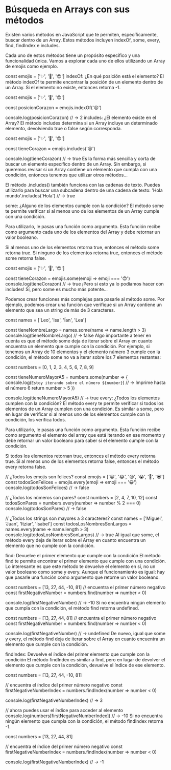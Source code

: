 # Búsqueda en Arrays con sus métodos

Existen varios métodos en JavaScript que te permiten, específicamente, buscar dentro de un Array. Estos métodos incluyen indexOf, some, every, find, findIndex e includes.

Cada uno de estos métodos tiene un propósito específico y una funcionalidad única. Vamos a explorar cada uno de ellos utilizando un Array de emojis como ejemplo.

const emojis = ['✨', '🥑', '😍']
indexOf: ¿En qué posición está el elemento?
El método indexOf te permite encontrar la posición de un elemento dentro de un Array. Si el elemento no existe, entonces retorna -1.

const emojis = ['✨', '🥑', '😍']

const posicionCorazon = emojis.indexOf('😍')

console.log(posicionCorazon) // -> 2
includes: ¿El elemento existe en el Array?
El método includes determina si un Array incluye un determinado elemento, devolviendo true o false según corresponda.

const emojis = ['✨', '🥑', '😍']

const tieneCorazon = emojis.includes('😍')

console.log(tieneCorazon) // -> true
Es la forma más sencilla y corta de buscar un elemento específico dentro de un Array. Sin embargo, si queremos revisar si un Array contiene un elemento que cumpla con una condición, entonces tenemos que utilizar otros métodos...

El método .includes() también funciona con las cadenas de texto. Puedes utilizarlo para buscar una subcadena dentro de una cadena de texto: 'Hola mundo'.includes('Hola') // -> true

some: ¿Alguno de los elementos cumple con la condición?
El método some te permite verificar si al menos uno de los elementos de un Array cumple con una condición.

Para utilizarlo, le pasas una función como argumento. Esta función recibe como argumento cada uno de los elementos del Array y debe retornar un valor booleano.

Si al menos uno de los elementos retorna true, entonces el método some retorna true. Si ninguno de los elementos retorna true, entonces el método some retorna false.

const emojis = ['✨', '🥑', '😍']

const tieneCorazon = emojis.some(emoji => emoji === '😍')
console.log(tieneCorazon) // -> true
¡Pero si esto ya lo podíamos hacer con includes! Sí, pero some es mucho más potente...

Podemos crear funciones más complejas para pasarle al método some. Por ejemplo, podemos crear una función que verifique si un Array contiene un elemento que sea un string de más de 3 caracteres.

const names = ['Leo', 'Isa', 'Ían', 'Lea']

const tieneNombreLargo = names.some(name => name.length > 3)
console.log(tieneNombreLargo) // -> false
Algo importante a tener en cuenta es que el método some deja de iterar sobre el Array en cuanto encuentra un elemento que cumple con la condición. Por ejemplo, si tenemos un Array de 10 elementos y el elemento número 3 cumple con la condición, el método some no va a iterar sobre los 7 elementos restantes:

const numbers = [0, 1, 2, 3, 4, 5, 6, 7, 8, 9]

const tieneNumeroMayorA5 = numbers.some(number => {
  console.log(`Estoy iterando sobre el número ${number}`) // -> Imprime hasta el número 6
  return number > 5
})

console.log(tieneNumeroMayorA5) // -> true
every: ¿Todos los elementos cumplen con la condición?
El método every te permite verificar si todos los elementos de un Array cumplen con una condición. Es similar a some, pero en lugar de verificar si al menos uno de los elementos cumple con la condición, los verifica todos.

Para utilizarlo, le pasas una función como argumento. Esta función recibe como argumento el elemento del array que está iterando en ese momento y debe retornar un valor booleano para saber si el elemento cumple con la condición.

Si todos los elementos retornan true, entonces el método every retorna true. Si al menos uno de los elementos retorna false, entonces el método every retorna false.

// ¿Todos los emojis son felices?
const emojis = ['😀', '😂', '😍', '😭', '🥺', '😎']
const todosSonFelices = emojis.every(emoji => emoji === '😀')
console.log(todosSonFelices) // -> false

// ¿Todos los números son pares?
const numbers = [2, 4, 7, 10, 12]
const todosSonPares = numbers.every(number => number % 2 === 0)
console.log(todosSonPares) // -> false

// ¿Todos los strings son mayores a 3 caracteres?
const names = ['Miguel', 'Juan', 'Itziar', 'Isabel']
const todosLosNombresSonLargos = names.every(name => name.length > 3)
console.log(todosLosNombresSonLargos) // -> true
Al igual que some, el método every deja de iterar sobre el Array en cuanto encuentra un elemento que no cumple con la condición.

find: Devuelve el primer elemento que cumple con la condición
El método find te permite encontrar el primer elemento que cumple con una condición. Lo interesante es que este método te devuelve el elemento en sí, no un valor booleano como some y every. Aunque el funcionamiento es igual: hay que pasarle una función como argumento que retorne un valor booleano.

const numbers = [13, 27, 44, -10, 81]
// encuentra el primer número negativo
const firstNegativeNumber = numbers.find(number => number < 0)

console.log(firstNegativeNumber) // -> -10
Si no encuentra ningún elemento que cumpla con la condición, el método find retorna undefined.

const numbers = [13, 27, 44, 81]
// encuentra el primer número negativo
const firstNegativeNumber = numbers.find(number => number < 0)

console.log(firstNegativeNumber) // -> undefined
De nuevo, igual que some y every, el método find deja de iterar sobre el Array en cuanto encuentra un elemento que cumple con la condición.

findIndex: Devuelve el índice del primer elemento que cumple con la condición
El método findIndex es similar a find, pero en lugar de devolver el elemento que cumple con la condición, devuelve el índice de ese elemento.

const numbers = [13, 27, 44, -10, 81]

// encuentra el índice del primer número negativo
const firstNegativeNumberIndex = numbers.findIndex(number => number < 0)

console.log(firstNegativeNumberIndex) // -> 3

// ahora puedes usar el índice para acceder al elemento
console.log(numbers[firstNegativeNumberIndex]) // -> -10
Si no encuentra ningún elemento que cumpla con la condición, el método findIndex retorna -1.

const numbers = [13, 27, 44, 81]

// encuentra el índice del primer número negativo
const firstNegativeNumberIndex = numbers.findIndex(number => number < 0)

console.log(firstNegativeNumberIndex) // -> -1